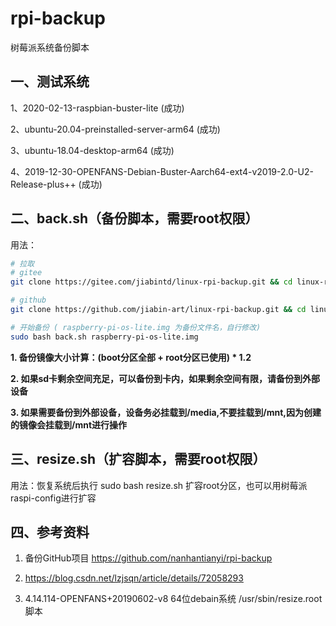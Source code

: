 # rpi-backup

树莓派系统备份脚本 

## 一、测试系统 

   1、2020-02-13-raspbian-buster-lite (成功)

   2、ubuntu-20.04-preinstalled-server-arm64 (成功)

   3、ubuntu-18.04-desktop-arm64 (成功)

   4、2019-12-30-OPENFANS-Debian-Buster-Aarch64-ext4-v2019-2.0-U2-Release-plus++ (成功)

## 二、back.sh（备份脚本，需要root权限） 

   用法：

```bash
# 拉取
# gitee
git clone https://gitee.com/jiabintd/linux-rpi-backup.git && cd linux-rpi-backup

# github
git clone https://github.com/jiabin-art/linux-rpi-backup.git && cd linux-rpi-backup

# 开始备份 ( raspberry-pi-os-lite.img 为备份文件名，自行修改)
sudo bash back.sh raspberry-pi-os-lite.img  
```

   **1. 备份镜像大小计算：(boot分区全部 + root分区已使用) * 1.2**

   **2. 如果sd卡剩余空间充足，可以备份到卡内，如果剩余空间有限，请备份到外部设备**

   **3. 如果需要备份到外部设备，设备务必挂载到/media,不要挂载到/mnt,因为创建的镜像会挂载到/mnt进行操作**

## 三、resize.sh（扩容脚本，需要root权限） 

   用法：恢复系统后执行 sudo bash resize.sh 扩容root分区，也可以用树莓派raspi-config进行扩容

## 四、参考资料  

1. 备份GitHub项目 https://github.com/nanhantianyi/rpi-backup

2. https://blog.csdn.net/lzjsqn/article/details/72058293  

3. 4.14.114-OPENFANS+20190602-v8 64位debain系统 /usr/sbin/resize.root  脚本 
